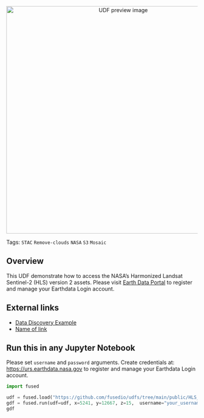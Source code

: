 <!--fused:pin=15-->
<!--fused:preview-->
<p align="center"><img src="https://fused-magic.s3.us-west-2.amazonaws.com/thumbnails/udfs-staging/HLS_Tile_Example.png" width="600" alt="UDF preview image"></p>

<!--fused:tags-->
Tags:  `STAC` `Remove-clouds` `NASA` `S3` `Mosaic`

<!--fused:readme-->

## Overview
This UDF demonstrate how to access the NASA’s Harmonized Landsat Sentinel-2 (HLS) version 2 assets. Please visit [Earth Data Portal](https://urs.earthdata.nasa.gov) to register and manage your Earthdata Login account.

## External links

- [Data Discovery Example](https://nasa-openscapes.github.io/2021-Cloud-Hackathon/tutorials/02_Data_Discovery_CMR-STAC_API.html)
- [Name of link](https://example.com)

## Run this in any Jupyter Notebook

Please set `username` and `password` arguments. Create credentials at: https://urs.earthdata.nasa.gov to register and manage your Earthdata Login account.

```python
import fused

udf = fused.load("https://github.com/fusedio/udfs/tree/main/public/HLS_Tile_Example")
gdf = fused.run(udf=udf, x=5241, y=12667, z=15,  username="your_username", password="your_password")
gdf
```
